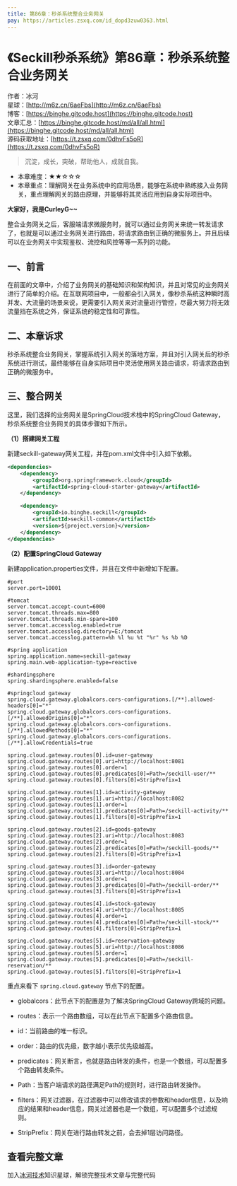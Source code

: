 ```yaml
---
title: 第86章：秒杀系统整合业务网关
pay: https://articles.zsxq.com/id_dopd3zuw0363.html
---
```


# 《Seckill秒杀系统》第86章：秒杀系统整合业务网关

作者：冰河
<br/>星球：[http://m6z.cn/6aeFbs](http://m6z.cn/6aeFbs)
<br/>博客：[https://binghe.gitcode.host](https://binghe.gitcode.host)
<br/>文章汇总：[https://binghe.gitcode.host/md/all/all.html](https://binghe.gitcode.host/md/all/all.html)
<br/>源码获取地址：[https://t.zsxq.com/0dhvFs5oR](https://t.zsxq.com/0dhvFs5oR)

> 沉淀，成长，突破，帮助他人，成就自我。

* 本章难度：★★☆☆☆
* 本章重点：理解网关在业务系统中的应用场景，能够在系统中熟练接入业务网关，重点理解网关的路由原理，并能够将其灵活应用到自身实际项目中。

**大家好，我是CurleyG~~**

整合业务网关之后，客服端请求微服务时，就可以通过业务网关来统一转发请求了，也就是可以通过业务网关进行路由，将请求路由到正确的微服务上。并且后续可以在业务网关中实现鉴权、流控和风控等等一系列的功能。

## 一、前言

在前面的文章中，介绍了业务网关的基础知识和架构知识，并且对常见的业务网关进行了简单的介绍。在互联网项目中，一般都会引入网关，像秒杀系统这种瞬时高并发、大流量的场景来说，更需要引入网关来对流量进行管控，尽最大努力将无效流量挡在系统之外，保证系统的稳定性和可靠性。

## 二、本章诉求

秒杀系统整合业务网关，掌握系统引入网关的落地方案，并且对引入网关后的秒杀系统进行测试，最终能够在自身实际项目中灵活使用网关路由请求，将请求路由到正确的微服务中。

## 三、整合网关

这里，我们选择的业务网关是SpringCloud技术栈中的SpringCloud Gateway，秒杀系统整合业务网关的具体步骤如下所示。

**（1）搭建网关工程**

新建seckill-gateway网关工程，并在pom.xml文件中引入如下依赖。

```xml
<dependencies>
    <dependency>
        <groupId>org.springframework.cloud</groupId>
        <artifactId>spring-cloud-starter-gateway</artifactId>
    </dependency>

    <dependency>
        <groupId>io.binghe.seckill</groupId>
        <artifactId>seckill-common</artifactId>
        <version>${project.version}</version>
    </dependency>
</dependencies>
```

**（2）配置SpringCloud Gateway**

新建application.properties文件，并且在文件中新增如下配置。

```properties
#port
server.port=10001

#tomcat
server.tomcat.accept-count=6000
server.tomcat.threads.max=800
server.tomcat.threads.min-spare=100
server.tomcat.accesslog.enabled=true
server.tomcat.accesslog.directory=E:/tomcat
server.tomcat.accesslog.pattern=%h %l %u %t "%r" %s %b %D

#spring application
spring.application.name=seckill-gateway
spring.main.web-application-type=reactive

#shardingsphere
spring.shardingsphere.enabled=false

#springcloud gateway
spring.cloud.gateway.globalcors.cors-configurations.[/**].allowed-headers[0]="*"
spring.cloud.gateway.globalcors.cors-configurations.[/**].allowedOrigins[0]="*"
spring.cloud.gateway.globalcors.cors-configurations.[/**].allowedMethods[0]="*"
spring.cloud.gateway.globalcors.cors-configurations.[/**].allowCredentials=true

spring.cloud.gateway.routes[0].id=user-gateway
spring.cloud.gateway.routes[0].uri=http://localhost:8081
spring.cloud.gateway.routes[0].order=1
spring.cloud.gateway.routes[0].predicates[0]=Path=/seckill-user/**
spring.cloud.gateway.routes[0].filters[0]=StripPrefix=1

spring.cloud.gateway.routes[1].id=activity-gateway
spring.cloud.gateway.routes[1].uri=http://localhost:8082
spring.cloud.gateway.routes[1].order=1
spring.cloud.gateway.routes[1].predicates[0]=Path=/seckill-activity/**
spring.cloud.gateway.routes[1].filters[0]=StripPrefix=1

spring.cloud.gateway.routes[2].id=goods-gateway
spring.cloud.gateway.routes[2].uri=http://localhost:8083
spring.cloud.gateway.routes[2].order=1
spring.cloud.gateway.routes[2].predicates[0]=Path=/seckill-goods/**
spring.cloud.gateway.routes[2].filters[0]=StripPrefix=1

spring.cloud.gateway.routes[3].id=order-gateway
spring.cloud.gateway.routes[3].uri=http://localhost:8084
spring.cloud.gateway.routes[3].order=1
spring.cloud.gateway.routes[3].predicates[0]=Path=/seckill-order/**
spring.cloud.gateway.routes[3].filters[0]=StripPrefix=1

spring.cloud.gateway.routes[4].id=stock-gateway
spring.cloud.gateway.routes[4].uri=http://localhost:8085
spring.cloud.gateway.routes[4].order=1
spring.cloud.gateway.routes[4].predicates[0]=Path=/seckill-stock/**
spring.cloud.gateway.routes[4].filters[0]=StripPrefix=1

spring.cloud.gateway.routes[5].id=reservation-gateway
spring.cloud.gateway.routes[5].uri=http://localhost:8086
spring.cloud.gateway.routes[5].order=1
spring.cloud.gateway.routes[5].predicates[0]=Path=/seckill-reservation/**
spring.cloud.gateway.routes[5].filters[0]=StripPrefix=1
```

重点来看下 `spring.cloud.gateway` 节点下的配置。

* globalcors：此节点下的配置是为了解决SpringCloud Gateway跨域的问题。

* routes：表示一个路由数组，可以在此节点下配置多个路由信息。
* id：当前路由的唯一标识。
* order：路由的优先级，数字越小表示优先级越高。
* predicates：网关断言，也就是路由转发的条件，也是一个数组，可以配置多个路由转发条件。
* Path：当客户端请求的路径满足Path的规则时，进行路由转发操作。
* filters：网关过滤器，在过滤器中可以修改请求的参数和header信息，以及响应的结果和header信息，网关过滤器也是一个数组，可以配置多个过滤规则。
* StripPrefix：网关在进行路由转发之前，会去掉1层访问路径。

## 查看完整文章

加入[冰河技术](http://m6z.cn/6aeFbs)知识星球，解锁完整技术文章与完整代码
